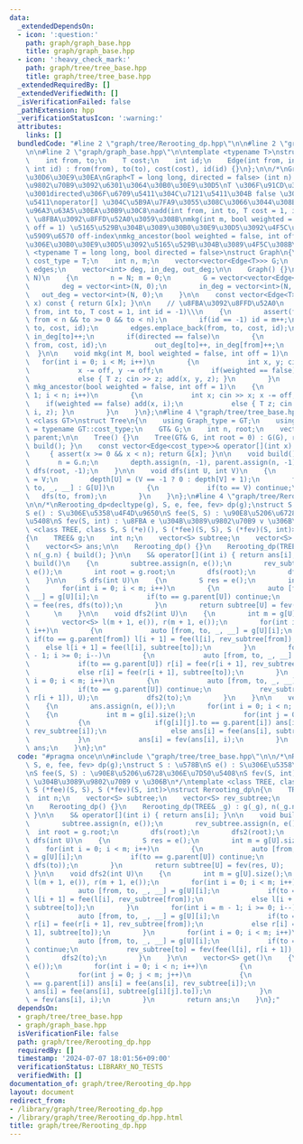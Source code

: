 ```yaml
---
data:
  _extendedDependsOn:
  - icon: ':question:'
    path: graph/graph_base.hpp
    title: graph/graph_base.hpp
  - icon: ':heavy_check_mark:'
    path: graph/tree/tree_base.hpp
    title: graph/tree/tree_base.hpp
  _extendedRequiredBy: []
  _extendedVerifiedWith: []
  _isVerificationFailed: false
  _pathExtension: hpp
  _verificationStatusIcon: ':warning:'
  attributes:
    links: []
  bundledCode: "#line 2 \"graph/tree/Rerooting_dp.hpp\"\n\n#line 2 \"graph/tree/tree_base.hpp\"\
    \n\n#line 2 \"graph/graph_base.hpp\"\n\ntemplate <typename T>\nstruct Edge\n{\n\
    \    int from, to;\n    T cost;\n    int id;\n    Edge(int from, int to, T cost,\
    \ int id) : from(from), to(to), cost(cost), id(id) {}\n};\n\n/*\nGraph \u30E9\u30A4\
    \u30D6\u30E9\u30EA\nGraph<T = long long, directed = false> (int n) : n \u500B\u306E\
    \u9802\u70B9\u3092\u6301\u3064\u30B0\u30E9\u30D5\nT \u306F\u91CD\u307F\u306E\u578B\
    \u3001directed\u306F\u6709\u5411\u304C\u7121\u5411\u304B false \u306A\u3089\u7121\
    \u5411\noperator[] \u304C\u5B9A\u7FA9\u3055\u308C\u3066\u3044\u308B G[x] : x \u306E\
    \u96A3\u63A5\u30EA\u30B9\u30C8\nadd(int from, int to, T cost = 1, int id = -1)\
    \ \u8FBA\u3092\u8FFD\u52A0\u3059\u308B\nmkg(int m, bool weighted = false, int\
    \ off = 1) \u5165\u529B\u304B\u3089\u30B0\u30E9\u30D5\u3092\u4F5C\u308B m \u306F\
    \u5909\u6570 off-index\nmkg_ancestor(bool weighted = false, int off = 1) n-1\u8FBA\
    \u306E\u30B0\u30E9\u30D5\u3092\u5165\u529B\u304B\u3089\u4F5C\u308B\n*/\ntemplate\
    \ <typename T = long long, bool directed = false>\nstruct Graph\n{\n    using\
    \ cost_type = T;\n    int n, m;\n    vector<vector<Edge<T>>> G;\n    vector<Edge<T>>\
    \ edges;\n    vector<int> deg, in_deg, out_deg;\n\n    Graph() {}\n    Graph(int\
    \ N)\n    {\n        n = N; m = 0;\n        G = vector<vector<Edge<T>>>(N);\n\
    \        deg = vector<int>(N, 0);\n        in_deg = vector<int>(N, 0);\n     \
    \   out_deg = vector<int>(N, 0);\n    }\n\n    const vector<Edge<T>>& operator[](int\
    \ x) const { return G[x]; }\n\n    // \u8FBA\u3092\u8FFD\u52A0\n    void add(int\
    \ from, int to, T cost = 1, int id = -1)\\\n    {\n        assert(from >= 0 &&\
    \ from < n && to >= 0 && to < n);\n        if(id == -1) id = m++;\n        G[from].emplace_back(from,\
    \ to, cost, id);\n        edges.emplace_back(from, to, cost, id);\n        out_deg[from]++,\
    \ in_deg[to]++;\n        if(directed == false)\n        {\n            G[to].emplace_back(to,\
    \ from, cost, id);\n            out_deg[to]++, in_deg[from]++;\n        }\n  \
    \  }\n\n    void mkg(int M, bool weighted = false, int off = 1)\n    {\n     \
    \   for(int i = 0; i < M; i++)\n        {\n            int x, y; cin >> x >> y;\n\
    \            x -= off, y -= off;\n            if(weighted == false) add(x, y);\n\
    \            else { T z; cin >> z; add(x, y, z); }\n        }\n    }\n\n    void\
    \ mkg_ancestor(bool weighted = false, int off = 1)\n    {\n        for(int i =\
    \ 1; i < n; i++)\n        {\n            int x; cin >> x; x -= off;\n        \
    \    if(weighted == false) add(x, i);\n            else { T z; cin >> z; add(x,\
    \ i, z); }\n        }\n    }\n};\n#line 4 \"graph/tree/tree_base.hpp\"\n\ntemplate\
    \ <class GT>\nstruct Tree\n{\n    using Graph_type = GT;\n    using cost_type\
    \ = typename GT::cost_type;\n    GT& G;\n    int n, root;\n    vector<int> depth,\
    \ parent;\n\n    Tree() {}\n    Tree(GT& G, int root = 0) : G(G), root(root) {\
    \ build(); }\n    const vector<Edge<cost_type>>& operator[](int x) const\n   \
    \     { assert(x >= 0 && x < n); return G[x]; }\n\n    void build()\n    {\n \
    \       n = G.n;\n        depth.assign(n, -1), parent.assign(n, -1);\n       \
    \ dfs(root, -1);\n    }\n\n    void dfs(int U, int V)\n    {\n        parent[U]\
    \ = V;\n        depth[U] = (V == -1 ? 0 : depth[V] + 1);\n        for(auto [from,\
    \ to, _, __] : G[U])\n        {\n            if(to == V) continue;\n         \
    \   dfs(to, from);\n        }\n    }\n};\n#line 4 \"graph/tree/Rerooting_dp.hpp\"\
    \n\n/*\nRerooting_dp<decltype(g), S, e, fee, fev> dp(g);\nstruct S : \u578B\n\
    S e() : S\u306E\u5358\u4F4D\u9650\nS fee(S, S) : \u90E8\u5206\u6728\u306E\u7D50\
    \u5408\nS fev(S, int) : \u8FBA e \u304B\u3089\u9802\u70B9 v \u306B\n*/\ntemplate\
    \ <class TREE, class S, S (*e)(), S (*fee)(S, S), S (*fev)(S, int)>\nstruct Rerooting_dp\n\
    {\n    TREE& g;\n    int n;\n    vector<S> subtree;\n    vector<S> rev_subtree;\n\
    \    vector<S> ans;\n\n    Rerooting_dp() {}\n    Rerooting_dp(TREE& _g) : g(_g),\
    \ n(_g.n) { build(); }\n\n    S& operator[](int i) { return ans[i]; }\n\n    void\
    \ build()\n    {\n        subtree.assign(n, e());\n        rev_subtree.assign(n,\
    \ e());\n        int root = g.root;\n        dfs(root);\n        dfs2(root);\n\
    \    }\n\n    S dfs(int U)\n    {\n        S res = e();\n        int m = g[U].size();\n\
    \        for(int i = 0; i < m; i++)\n        {\n            auto [from, to, _,\
    \ __] = g[U][i];\n            if(to == g.parent[U]) continue;\n            res\
    \ = fee(res, dfs(to));\n        }\n        return subtree[U] = fev(res, U);  \
    \      \n    }\n\n    void dfs2(int U)\n    {\n        int m = g[U].size();\n\
    \        vector<S> l(m + 1, e()), r(m + 1, e());\n        for(int i = 0; i < m;\
    \ i++)\n        {\n            auto [from, to, _, __] = g[U][i];\n           \
    \ if(to == g.parent[from]) l[i + 1] = fee(l[i], rev_subtree[from]);\n        \
    \    else l[i + 1] = fee(l[i], subtree[to]);\n        }\n        for(int i = m\
    \ - 1; i >= 0; i--)\n        {\n            auto [from, to, _, __] = g[U][i];\n\
    \            if(to == g.parent[U]) r[i] = fee(r[i + 1], rev_subtree[from]);\n\
    \            else r[i] = fee(r[i + 1], subtree[to]);\n        }\n        for(int\
    \ i = 0; i < m; i++)\n        {\n            auto [from, to, _, __] = g[U][i];\n\
    \            if(to == g.parent[U]) continue;\n            rev_subtree[to] = fev(fee(l[i],\
    \ r[i + 1]), U);\n            dfs2(to);\n        }\n    }\n\n    vector<S> get()\n\
    \    {\n        ans.assign(n, e());\n        for(int i = 0; i < n; i++)\n    \
    \    {\n            int m = g[i].size();\n            for(int j = 0; j < m; j++)\n\
    \            {\n                if(g[i][j].to == g.parent[i]) ans[i] = fee(ans[i],\
    \ rev_subtree[i]);\n                else ans[i] = fee(ans[i], subtree[g[i][j].to]);\n\
    \            }\n            ans[i] = fev(ans[i], i);\n        }\n        return\
    \ ans;\n    }\n};\n"
  code: "#pragma once\n\n#include \"graph/tree/tree_base.hpp\"\n\n/*\nRerooting_dp<decltype(g),\
    \ S, e, fee, fev> dp(g);\nstruct S : \u578B\nS e() : S\u306E\u5358\u4F4D\u9650\
    \nS fee(S, S) : \u90E8\u5206\u6728\u306E\u7D50\u5408\nS fev(S, int) : \u8FBA e\
    \ \u304B\u3089\u9802\u70B9 v \u306B\n*/\ntemplate <class TREE, class S, S (*e)(),\
    \ S (*fee)(S, S), S (*fev)(S, int)>\nstruct Rerooting_dp\n{\n    TREE& g;\n  \
    \  int n;\n    vector<S> subtree;\n    vector<S> rev_subtree;\n    vector<S> ans;\n\
    \n    Rerooting_dp() {}\n    Rerooting_dp(TREE& _g) : g(_g), n(_g.n) { build();\
    \ }\n\n    S& operator[](int i) { return ans[i]; }\n\n    void build()\n    {\n\
    \        subtree.assign(n, e());\n        rev_subtree.assign(n, e());\n      \
    \  int root = g.root;\n        dfs(root);\n        dfs2(root);\n    }\n\n    S\
    \ dfs(int U)\n    {\n        S res = e();\n        int m = g[U].size();\n    \
    \    for(int i = 0; i < m; i++)\n        {\n            auto [from, to, _, __]\
    \ = g[U][i];\n            if(to == g.parent[U]) continue;\n            res = fee(res,\
    \ dfs(to));\n        }\n        return subtree[U] = fev(res, U);        \n   \
    \ }\n\n    void dfs2(int U)\n    {\n        int m = g[U].size();\n        vector<S>\
    \ l(m + 1, e()), r(m + 1, e());\n        for(int i = 0; i < m; i++)\n        {\n\
    \            auto [from, to, _, __] = g[U][i];\n            if(to == g.parent[from])\
    \ l[i + 1] = fee(l[i], rev_subtree[from]);\n            else l[i + 1] = fee(l[i],\
    \ subtree[to]);\n        }\n        for(int i = m - 1; i >= 0; i--)\n        {\n\
    \            auto [from, to, _, __] = g[U][i];\n            if(to == g.parent[U])\
    \ r[i] = fee(r[i + 1], rev_subtree[from]);\n            else r[i] = fee(r[i +\
    \ 1], subtree[to]);\n        }\n        for(int i = 0; i < m; i++)\n        {\n\
    \            auto [from, to, _, __] = g[U][i];\n            if(to == g.parent[U])\
    \ continue;\n            rev_subtree[to] = fev(fee(l[i], r[i + 1]), U);\n    \
    \        dfs2(to);\n        }\n    }\n\n    vector<S> get()\n    {\n        ans.assign(n,\
    \ e());\n        for(int i = 0; i < n; i++)\n        {\n            int m = g[i].size();\n\
    \            for(int j = 0; j < m; j++)\n            {\n                if(g[i][j].to\
    \ == g.parent[i]) ans[i] = fee(ans[i], rev_subtree[i]);\n                else\
    \ ans[i] = fee(ans[i], subtree[g[i][j].to]);\n            }\n            ans[i]\
    \ = fev(ans[i], i);\n        }\n        return ans;\n    }\n};"
  dependsOn:
  - graph/tree/tree_base.hpp
  - graph/graph_base.hpp
  isVerificationFile: false
  path: graph/tree/Rerooting_dp.hpp
  requiredBy: []
  timestamp: '2024-07-07 18:01:56+09:00'
  verificationStatus: LIBRARY_NO_TESTS
  verifiedWith: []
documentation_of: graph/tree/Rerooting_dp.hpp
layout: document
redirect_from:
- /library/graph/tree/Rerooting_dp.hpp
- /library/graph/tree/Rerooting_dp.hpp.html
title: graph/tree/Rerooting_dp.hpp
---
```

